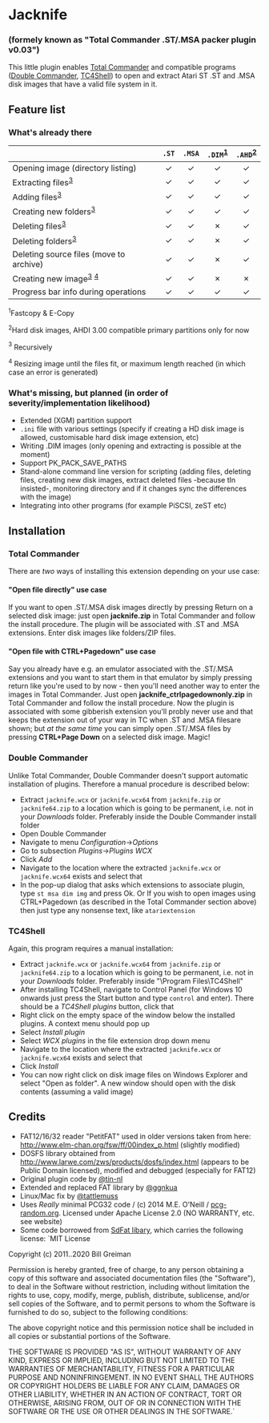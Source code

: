 # Jacknife
### (formely known as "Total Commander .ST/.MSA packer plugin v0.03")

This little plugin enables [Total Commander](https://www.ghisler.com) and compatible programs ([Double Commander](https://doublecmd.sourceforge.io), [TC4Shell](https://www.tc4shell.com)) to open and extract Atari ST .ST and .MSA disk images that have a valid file system in it.

## Feature list

### What's already there

|                                                           |`.ST`  | `.MSA` | `.DIM`<sup>[1](#f1)</sup> | `.AHD`<sup>[2](#f1)</sup> |
|---                                                        |:---:  |:---:   |:---:                      |:---:                      |
Opening image (directory listing)                           |&check;|&check; |&check;                    |&check;                    |
Extracting files<sup>[3](#f3)</sup>                         |&check;|&check; |&check;                    |&check;                    |
Adding files<sup>[3](#f3)</sup>                             |&check;|&check; |&check;                    |&check;                    |
Creating new folders<sup>[3](#f3)</sup>                     |&check;|&check; |&check;                    |&check;                    |
Deleting files<sup>[3](#f3)</sup>                           |&check;|&check; |&cross;                    |&check;                    |
Deleting folders<sup>[3](#f3)</sup>                         |&check;|&check; |&cross;                    |&check;                    |
Deleting source files (move to archive)                     |&check;|&check; |&cross;                    |&check;                    |
Creating new image<sup>[3](#f3)</sup> <sup>[4](#f4)</sup>   |&check;|&check; |&cross;                    |&cross;                    |
Progress bar info during operations                         |&check;|&check; |&check;                    |&check;                    |

<a name=f1><sup>1</sup></a>Fastcopy & E-Copy

<a name=f2><sup>2</sup></a>Hard disk images, AHDI 3.00 compatible primary partitions only for now

<a name=f3><sup>3</sup></a> Recursively

<a name=f4><sup>4</sup></a> Resizing image until the files fit, or maximum length reached (in which case an error is generated)

### What's missing, but planned (in order of severity/implementation likelihood)

- Extended (XGM) partition support
- `.ini` file with various settings (specify if creating a HD disk image is allowed, customisable hard disk image extension, etc)
- Writing .DIM images (only opening and extracting is possible at the moment)
- Support PK_PACK_SAVE_PATHS
- Stand-alone command line version for scripting (adding files, deleting files, creating new disk images, extract deleted files -because tIn insisted-, monitoring directory and if it changes sync the differences with the image)
- Integrating into other programs (for example PiSCSI, zeST etc)

## Installation

### Total Commander

There are _two_ ways of installing this extension depending on your use case:

#### "Open file directly" use case
If you want to open .ST/.MSA disk images directly by pressing Return on a selected disk image: just open **jacknife.zip** in Total Commander and follow the install procedure. The plugin will be associated with .ST and .MSA extensions. Enter disk images like folders/ZIP files.

#### "Open file with CTRL+Pagedown" use case
Say you already have e.g. an emulator associated with the .ST/.MSA extensions and you want to start them in that emulator by simply pressing return like you're used to by now - then you'll need another way to enter the images in Total Commander.
Just open **jacknife_ctrlpagedownonly.zip** in Total Commander and follow the install procedure. Now the plugin is associated with some gibberish extension you'll probly never use and that keeps the extension out of your way in TC when .ST and .MSA filesare shown; but *at the same time* you can simply open .ST/.MSA files by pressing **CTRL+Page Down** on a selected disk image. Magic!

### Double Commander

Unlike Total Commander, Double Commander doesn't support automatic installation of plugins. Therefore a manual procedure is described below:

- Extract `jacknife.wcx` or `jacknife.wcx64` from `jacknife.zip` or `jacknife64.zip` to a location which is going to be permanent, i.e. not in your *Downloads* folder. Preferably inside the Double Commander install folder
- Open Double Commander
- Navigate to menu *Configuration*->*Options*
- Go to subsection *Plugins*->*Plugins WCX*
- Click *Add*
- Navigate to the location where the extracted `jacknife.wcx` or `jacknife.wcx64` exists and select that
- In the pop-up dialog that asks which extensions to associate plugin, type `st msa dim img` and press Ok. Or If you wish to open images using CTRL+Pagedown (as described in the Total Commander section above) then just type any nonsense text, like `atariextension`

### TC4Shell

Again, this program requires a manual installation:

- Extract `jacknife.wcx` or `jacknife.wcx64` from `jacknife.zip` or `jacknife64.zip` to a location which is going to be permanent, i.e. not in your *Downloads* folder. Preferably inside "\Program Files\TC4Shell"
- After installing TC4Shell, navigate to Control Panel (for Windows 10 onwards just press the Start button and type `control` and enter). There should be a *TC4Shell plugins* button, click that
- Right click on the empty space of the window below the installed plugins. A context menu should pop up
- Select *Install plugin*
- Select *WCX plugins* in the file extension drop down menu
- Navigate to the location where the extracted `jacknife.wcx` or `jacknife.wcx64` exists and select that
- Click *Install*
- You can now right click on disk image files on Windows Explorer and select "Open as folder". A new window should open with the disk contents (assuming a valid image)

## Credits
- FAT12/16/32 reader "PetitFAT" used in older versions taken from here: http://www.elm-chan.org/fsw/ff/00index_p.html (slightly modified) 
- DOSFS library obtained from http://www.larwe.com/zws/products/dosfs/index.html (appears to be Public Domain licensed), modified and debugged (especially for FAT12)
- Original plugin code by <a href=https://github.com/tin-nl>@tin-nl</a>
- Extended and replaced FAT library by <a href=https://github.com/ggnkua>@ggnkua</a>
- Linux/Mac fix by <a href=https://github.com/tattlemuss>@tattlemuss</a>
- Uses *Really* minimal PCG32 code / (c) 2014 M.E. O'Neill / <a href=https://www.pcg-random.org>pcg-random.org</a>. Licensed under Apache License 2.0 (NO WARRANTY, etc. see website)
- Some code borrowed from [SdFat libary](https://github.com/greiman/SdFat), which carries the following license:
`MIT License

Copyright (c) 2011..2020 Bill Greiman

Permission is hereby granted, free of charge, to any person obtaining a copy of this software and associated documentation files (the "Software"), to deal in the Software without restriction, including without limitation the rights to use, copy, modify, merge, publish, distribute, sublicense, and/or sell copies of the Software, and to permit persons to whom the Software is furnished to do so, subject to the following conditions:

The above copyright notice and this permission notice shall be included in all copies or substantial portions of the Software.

THE SOFTWARE IS PROVIDED "AS IS", WITHOUT WARRANTY OF ANY KIND, EXPRESS OR IMPLIED, INCLUDING BUT NOT LIMITED TO THE WARRANTIES OF MERCHANTABILITY, FITNESS FOR A PARTICULAR PURPOSE AND NONINFRINGEMENT. IN NO EVENT SHALL THE AUTHORS OR COPYRIGHT HOLDERS BE LIABLE FOR ANY CLAIM, DAMAGES OR OTHER LIABILITY, WHETHER IN AN ACTION OF CONTRACT, TORT OR OTHERWISE, ARISING FROM, OUT OF OR IN CONNECTION WITH THE SOFTWARE OR THE USE OR OTHER DEALINGS IN THE SOFTWARE.`

